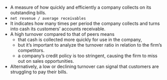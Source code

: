 - A measure of how quickly and efficiently a company collects on its outstanding bills. 
- `net revenue / average receivables`
- It indicates how many times per period the company collects and turns into cash its customers’ accounts receivable. 
- A high turnover compared to that of peers means 
	- that cash is collected more quickly for use in the company, 
	- but it’s important to analyze the turnover ratio in relation to the firm’s competitors.
	- a company’s credit policy is too stringent, causing the firm to miss out on sales opportunities.
- Alternatively, a low or declining turnover can signal that customers are struggling to pay their bills.
